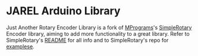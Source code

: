 # JAREL Arduino Library

Just Another Rotary Encoder Library is a fork of [MPrograms](https://github.com/mprograms/)'s [SimpleRotary](https://github.com/mprograms/SimpleRotary/) Encoder library, aiming to add more functionality to a great library. Refer to SimpleRotary's [README](https://github.com/mprograms/SimpleRotary/blob/master/readme.md) for all info and to SimpleRotary's repo for [examplese](https://https://github.com/mprograms/SimpleRotary/tree/master/examples).